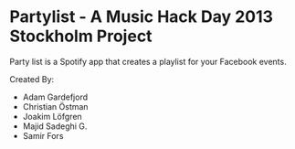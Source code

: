 # Partylist - A Music Hack Day 2013 Stockholm  Project
Party list is a Spotify app that creates a playlist
for your Facebook events.

Created By:
- Adam Gardefjord
- Christian Östman
- Joakim Löfgren
- Majid Sadeghi G.
- Samir Fors